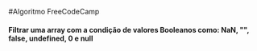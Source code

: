 #Algoritmo FreeCodeCamp

#### Filtrar uma array com a condição de valores Booleanos como: NaN, "", false, undefined, 0 e null
